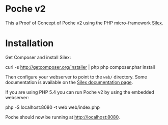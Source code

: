 # Poche v2

This a Proof of Concept of Poche v2 using the PHP micro-framework [Silex](http://silex.sensiolabs.org).

# Installation

Get Composer and install Silex:

  curl -s http://getcomposer.org/installer | php
  php composer.phar install

Then configure your webserver to point to the `web/` directory. Some documentation is available on the [Silex documentation page](http://silex.sensiolabs.org/doc/web_servers.html).

If you are using PHP 5.4 you can run Poche v2 by using the embedded webserver:

  php -S localhost:8080 -t web web/index.php

Poche should now be running at [http://localhost:8080](http://localhost:8080).
